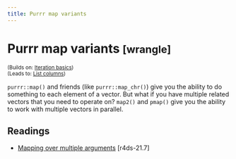 ```yaml
---
title: Purrr map variants
---
```


<!-- Generated automatically from purrr-map-variants.yml. Do not edit by hand -->

# Purrr map variants <small class='wrangle'>[wrangle]</small>
<small>(Builds on: [Iteration basics](purrr-map.md))</small>  
<small>(Leads to: [List columns](list-cols.md))</small>

`purrr::map()` and friends (like `purrr::map_chr()`) give you the ability
to do something to each element of a vector. But what if you have multiple
related vectors that you need to operate on? `map2()` and `pmap()` give
you the ability to work with multiple vectors in parallel.

## Readings

  * [Mapping over multiple arguments](http://r4ds.had.co.nz/iteration.html#mapping-over-multiple-arguments) [r4ds-21.7]


